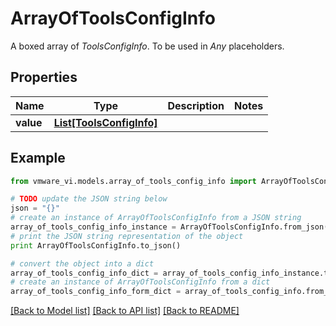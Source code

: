 # ArrayOfToolsConfigInfo

A boxed array of *ToolsConfigInfo*. To be used in *Any* placeholders. 

## Properties
Name | Type | Description | Notes
------------ | ------------- | ------------- | -------------
**value** | [**List[ToolsConfigInfo]**](ToolsConfigInfo.md) |  | 

## Example

```python
from vmware_vi.models.array_of_tools_config_info import ArrayOfToolsConfigInfo

# TODO update the JSON string below
json = "{}"
# create an instance of ArrayOfToolsConfigInfo from a JSON string
array_of_tools_config_info_instance = ArrayOfToolsConfigInfo.from_json(json)
# print the JSON string representation of the object
print ArrayOfToolsConfigInfo.to_json()

# convert the object into a dict
array_of_tools_config_info_dict = array_of_tools_config_info_instance.to_dict()
# create an instance of ArrayOfToolsConfigInfo from a dict
array_of_tools_config_info_form_dict = array_of_tools_config_info.from_dict(array_of_tools_config_info_dict)
```
[[Back to Model list]](../README.md#documentation-for-models) [[Back to API list]](../README.md#documentation-for-api-endpoints) [[Back to README]](../README.md)


